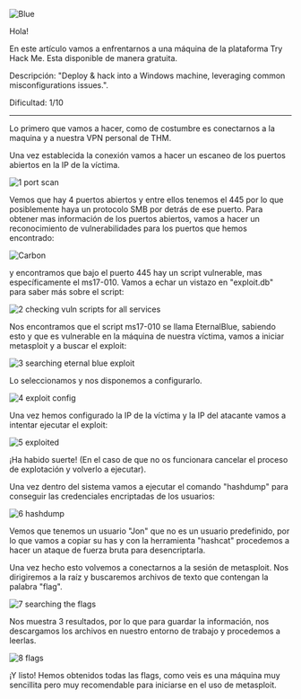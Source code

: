 ![Blue](https://imgur.com/PqS5cl5.png)

Hola!

En este artículo vamos a enfrentarnos a una máquina de la plataforma Try Hack Me. Esta disponible de manera gratuita.

Descripción: "Deploy & hack into a Windows machine, leveraging common misconfigurations issues.".

Dificultad: 1/10

--------------------------------------------------------

Lo primero que vamos a hacer, como de costumbre es conectarnos a la maquina y a nuestra VPN personal de THM.

Una vez establecida la conexión vamos a hacer un escaneo de los puertos abiertos en la IP de la víctima.

![1 port scan](https://imgur.com/twFUIlh.png)

Vemos que hay 4 puertos abiertos y entre ellos tenemos el 445 por lo que posiblemente haya un protocolo SMB por detrás de ese puerto. Para obtener mas información de los puertos abiertos, vamos a hacer un reconocimiento de vulnerabilidades para los puertos que hemos encontrado:

![Carbon](https://imgur.com/ekuLvi9)

y encontramos que bajo el puerto 445 hay un script vulnerable, mas específicamente el ms17-010. Vamos a echar un vistazo en "exploit.db" para saber más sobre el script:

![2 checking vuln scripts for all services](https://imgur.com/aompKE6.png)

Nos encontramos que el script ms17-010 se llama EternalBlue, sabiendo esto y que es vulnerable en la máquina de nuestra víctima, vamos a iniciar metasploit y a buscar el exploit:

![3 searching eternal blue exploit](https://imgur.com/UbDCGTG.png)

Lo seleccionamos y nos disponemos a configurarlo.

![4 exploit config](https://imgur.com/UbDCGTG.png)

Una vez hemos configurado la IP de la víctima y la IP del atacante vamos a intentar ejecutar el exploit:

![5 exploited](https://imgur.com/Cg2MBer.png)

¡Ha habido suerte! (En el caso de que no os funcionara cancelar el proceso de explotación y volverlo a ejecutar).

Una vez dentro del sistema vamos a ejecutar el comando "hashdump" para conseguir las credenciales encriptadas de los usuarios:

![6 hashdump](https://imgur.com/IUtOqwH.png)

Vemos que tenemos un usuario "Jon" que no es un usuario predefinido, por lo que vamos a copiar su has y con la herramienta "hashcat" procedemos a hacer un ataque de fuerza bruta para desencriptarla.

Una vez hecho esto volvemos a conectarnos a la sesión de metasploit. Nos dirigiremos a la raíz y buscaremos archivos de texto que contengan la palabra "flag".

![7 searching the flags](https://imgur.com/TK6N9Rj.png)

Nos muestra 3 resultados, por lo que para guardar la información, nos descargamos los archivos en nuestro entorno de trabajo y procedemos a leerlas.

![8 flags](https://imgur.com/jkWJLpn.png)

¡Y listo! Hemos obtenidos todas las flags, como veis es una máquina muy sencillita pero muy recomendable para iniciarse en el uso de metasploit.
